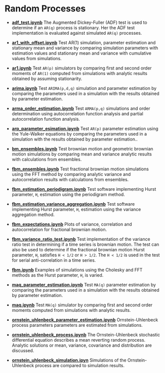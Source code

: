 # Random Processes

* **[adf_test.ipynb](http://localhost:8888/lab/tree/notebooks/random_processes/adf_test.ipynb)** The Augmented Dickey-Fuller (ADF) test is used to determine if an `AR(q)` process is stationary. Her the ADF test implementation is evaluated against simulated `AR(q)` processes.

* **[ar1_with_offset.ipynb](http://localhost:8888/lab/tree/notebooks/random_processes/ar1_with_offset.ipynb)** Test AR(1) simulation, parameter estimation and stationary mean and variance by comparing simulation parameters with estimation values and stationary mean and variance with cumulative values from simulations.

* **[ar1.ipynb](http://localhost:8888/lab/tree/notebooks/random_processes/ar1.ipynb)** Test `AR(p)` simulators by comparing first and second order moments of `AR(1)` computed from simulations with analytic results obtained by assuming stationarity.

* **[arima.ipynb](http://localhost:8888/lab/tree/notebooks/random_processes/arima.ipynb)** Test `ARIMA(p,d,q)` simulation and parameter estimation by comparing the parameters used in a simulation with the results obtained by parameter estimation.

* **[arma_order_estimation.ipynb](http://localhost:8888/files/notebooks/random_processes/arma_order_estimation.ipynb?_xsrf=2%7Cdc5622b9%7C972d0332676f9814e33c8e21c7a0a95f%7C1642532355)** Test `ARMA(p,q)` simulations and order determination using autocorrelation function analysis and partial autocorrelation function analysis.

* **[arp_parameter_esimation.ipynb](http://localhost:8888/lab/tree/notebooks/random_processes/arq_parameter_estimation.ipynb)** Test `AR(p)` parameter estimation using the Yule-Walker equations by comparing the parameters used in a simulation with the results obtained by parameter estimation..

* **[bm_ensembles.ipynb](http://localhost:8888/lab/tree/notebooks/random_processes/bm_ensembles.ipynb)** Test brownian motion and geometric brownian motion simulations by comparing mean and variance analytic results with calculations from ensembles.

* **[fbm_ensembles.ipynb](http://localhost:8888/lab/tree/notebooks/random_processes/fbm_ensembles.ipynb)** Test fractional brownian motion simulations using the FFT method by comparing analytic variance and autocorrelation results with calculations from ensembles.

* **[fbm_estimation_periodigram.ipynb](http://localhost:8888/lab/tree/notebooks/random_processes/fbm_estimation_periodigram.ipynb)** Test software implementing Hurst parameter, `H`, estimation using the periodigram method.

* **[fbm_estimation_variance_aggregation.ipynb](http://localhost:8888/lab/tree/notebooks/random_processes/fbm_estimation_variance_aggregation.ipynb)** Test software implementing Hurst parameter, `H`, estimation using the variance aggregation method.

* **[fbm_expectations.ipynb](http://localhost:8888/lab/tree/notebooks/random_processes/fbm_expectations.ipynb)** Plots of variance, correlation and autocorrelation for fractional brownian motion.

* **[fbm_variance_ratio_test.ipynb](http://localhost:8888/lab/tree/notebooks/random_processes/fbm_variance_ratio_test.ipynb)** Test implementation of the variance ratio test in determining if a time series is brownian motion. The test can also be used to determine if the fractional brownian motion Hurst parameter, `H`, satisfies `H < 1/2` or `H > 1/2`. The `H < 1/2` is used in the test for serial anti-correlation in a time series.

* **[fbm.ipynb](http://localhost:8888/lab/tree/notebooks/random_processes/fbm.ipynb)** Examples of simulations using the Cholesky and FFT methods as the Hurst parameter, `H`, is varied.

* **[maq_parameter_estimation.ipynb](http://localhost:8888/lab/tree/notebooks/random_processes/maq_parameter_estimation.ipynb)** Test `MA(q)` parameter estimation by comparing the parameters used in a simulation with the results obtained by parameter estimation.

* **[maq.ipynb](http://localhost:8888/lab/tree/notebooks/random_processes/maq.ipynb)** Test `MA(q)` simulator by comparing first and second order moments computed from simulations with analytic results.

* **[ornstein_uhlenbeck_parameter_estimation.ipynb](http://localhost:8888/lab/tree/notebooks/random_processes/ornstein_uhlenbeck_parameter_estimation.ipynb)** Ornstein-Uhlenbeck process parameters parameters are estimated from simulations.

* **[ornstein_uhlenbeck_process.ipynb](http://localhost:8888/lab/tree/notebooks/random_processes/ornstein_uhlenbeck_process.ipynb)** The Ornstein-Uhlenbeck stochastic differential equation describes a mean reverting random process. Analytic solutions or mean, variance, covariance and distribution are discussed.

* **[ornstein_uhlenbeck_simulation.ipyn](http://localhost:8888/lab/tree/notebooks/random_processes/ornstein_uhlenbeck_simulation.ipynb)** Simulations of the Ornstein-Uhlenbeck process are compared to simulation results.
